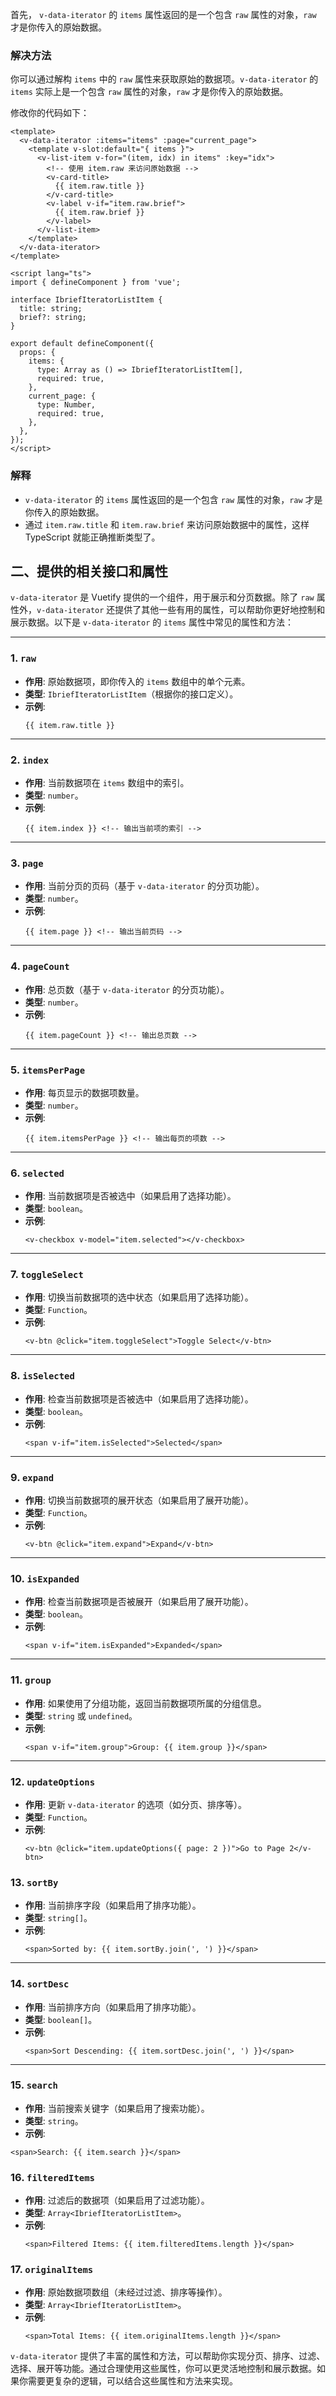 首先， `v-data-iterator` 的 `items` 属性返回的是一个包含 `raw` 属性的对象，`raw` 才是你传入的原始数据。

### 解决方法

你可以通过解构 `items` 中的 `raw` 属性来获取原始的数据项。`v-data-iterator` 的 `items` 实际上是一个包含 `raw` 属性的对象，`raw` 才是你传入的原始数据。

修改你的代码如下：

```vue
<template>
  <v-data-iterator :items="items" :page="current_page">
    <template v-slot:default="{ items }">
      <v-list-item v-for="(item, idx) in items" :key="idx">
        <!-- 使用 item.raw 来访问原始数据 -->
        <v-card-title>
          {{ item.raw.title }}
        </v-card-title>
        <v-label v-if="item.raw.brief">
          {{ item.raw.brief }}
        </v-label>
      </v-list-item>
    </template>
  </v-data-iterator>
</template>

<script lang="ts">
import { defineComponent } from 'vue';

interface IbriefIteratorListItem {
  title: string;
  brief?: string;
}

export default defineComponent({
  props: {
    items: {
      type: Array as () => IbriefIteratorListItem[],
      required: true,
    },
    current_page: {
      type: Number,
      required: true,
    },
  },
});
</script>
```

### 解释

- `v-data-iterator` 的 `items` 属性返回的是一个包含 `raw` 属性的对象，`raw` 才是你传入的原始数据。
- 通过 `item.raw.title` 和 `item.raw.brief` 来访问原始数据中的属性，这样 TypeScript 就能正确推断类型了。

## 二、提供的相关接口和属性
`v-data-iterator` 是 Vuetify 提供的一个组件，用于展示和分页数据。除了 `raw` 属性外，`v-data-iterator` 还提供了其他一些有用的属性，可以帮助你更好地控制和展示数据。以下是 `v-data-iterator` 的 `items` 属性中常见的属性和方法：

---

### 1. **`raw`**
   - **作用**: 原始数据项，即你传入的 `items` 数组中的单个元素。
   - **类型**: `IbriefIteratorListItem`（根据你的接口定义）。
   - **示例**:
     ```vue
     {{ item.raw.title }}
     ```

---

### 2. **`index`**
   - **作用**: 当前数据项在 `items` 数组中的索引。
   - **类型**: `number`。
   - **示例**:
     ```vue
     {{ item.index }} <!-- 输出当前项的索引 -->
     ```

---

### 3. **`page`**
   - **作用**: 当前分页的页码（基于 `v-data-iterator` 的分页功能）。
   - **类型**: `number`。
   - **示例**:
     ```vue
     {{ item.page }} <!-- 输出当前页码 -->
     ```

---

### 4. **`pageCount`**
   - **作用**: 总页数（基于 `v-data-iterator` 的分页功能）。
   - **类型**: `number`。
   - **示例**:
     ```vue
     {{ item.pageCount }} <!-- 输出总页数 -->
     ```

---

### 5. **`itemsPerPage`**
   - **作用**: 每页显示的数据项数量。
   - **类型**: `number`。
   - **示例**:
     ```vue
     {{ item.itemsPerPage }} <!-- 输出每页的项数 -->
     ```

---

### 6. **`selected`**
   - **作用**: 当前数据项是否被选中（如果启用了选择功能）。
   - **类型**: `boolean`。
   - **示例**:
     ```vue
     <v-checkbox v-model="item.selected"></v-checkbox>
     ```

---

### 7. **`toggleSelect`**
   - **作用**: 切换当前数据项的选中状态（如果启用了选择功能）。
   - **类型**: `Function`。
   - **示例**:
     ```vue
     <v-btn @click="item.toggleSelect">Toggle Select</v-btn>
     ```

---

### 8. **`isSelected`**
   - **作用**: 检查当前数据项是否被选中（如果启用了选择功能）。
   - **类型**: `boolean`。
   - **示例**:
     ```vue
     <span v-if="item.isSelected">Selected</span>
     ```

---

### 9. **`expand`**
   - **作用**: 切换当前数据项的展开状态（如果启用了展开功能）。
   - **类型**: `Function`。
   - **示例**:
     ```vue
     <v-btn @click="item.expand">Expand</v-btn>
     ```

---

### 10. **`isExpanded`**
   - **作用**: 检查当前数据项是否被展开（如果启用了展开功能）。
   - **类型**: `boolean`。
   - **示例**:
     ```vue
     <span v-if="item.isExpanded">Expanded</span>
     ```

---

### 11. **`group`**
   - **作用**: 如果使用了分组功能，返回当前数据项所属的分组信息。
   - **类型**: `string` 或 `undefined`。
   - **示例**:
     ```vue
     <span v-if="item.group">Group: {{ item.group }}</span>
     ```

---

### 12. **`updateOptions`**
   - **作用**: 更新 `v-data-iterator` 的选项（如分页、排序等）。
   - **类型**: `Function`。
   - **示例**:
     ```vue
     <v-btn @click="item.updateOptions({ page: 2 })">Go to Page 2</v-btn>
     ```

### 13. **`sortBy`**
   - **作用**: 当前排序字段（如果启用了排序功能）。
   - **类型**: `string[]`。
   - **示例**:
     ```vue
     <span>Sorted by: {{ item.sortBy.join(', ') }}</span>
     ```

---

### 14. **`sortDesc`**
   - **作用**: 当前排序方向（如果启用了排序功能）。
   - **类型**: `boolean[]`。
   - **示例**:
     ```vue
     <span>Sort Descending: {{ item.sortDesc.join(', ') }}</span>
     ```

---

### 15. **`search`**
   - **作用**: 当前搜索关键字（如果启用了搜索功能）。
   - **类型**: `string`。
- **示例**:
```vue
<span>Search: {{ item.search }}</span>
```

### 16. **`filteredItems`**
   - **作用**: 过滤后的数据项（如果启用了过滤功能）。
   - **类型**: `Array<IbriefIteratorListItem>`。
   - **示例**:
     ```vue
     <span>Filtered Items: {{ item.filteredItems.length }}</span>
     ```

### 17. **`originalItems`**
   - **作用**: 原始数据项数组（未经过过滤、排序等操作）。
   - **类型**: `Array<IbriefIteratorListItem>`。
   - **示例**:
     ```vue
     <span>Total Items: {{ item.originalItems.length }}</span>
     ```

`v-data-iterator` 提供了丰富的属性和方法，可以帮助你实现分页、排序、过滤、选择、展开等功能。通过合理使用这些属性，你可以更灵活地控制和展示数据。如果你需要更复杂的逻辑，可以结合这些属性和方法来实现。